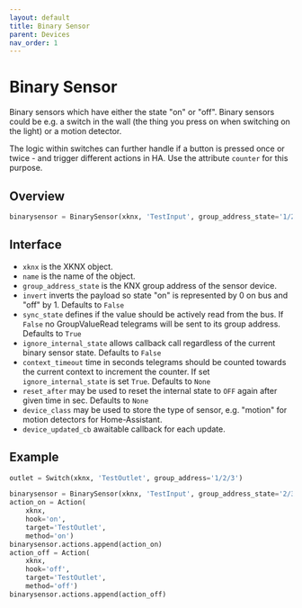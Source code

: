 ```yaml
---
layout: default
title: Binary Sensor
parent: Devices
nav_order: 1
---
```


# Binary Sensor

Binary sensors which have either the state "on" or "off". Binary sensors could be e.g. a switch in the wall (the thing you press on when switching on the light) or a motion detector.

The logic within switches can further handle if a button is pressed once or twice - and trigger different actions in HA. Use the attribute `counter` for this purpose.

## [](#header-2)Overview

```python
binarysensor = BinarySensor(xknx, 'TestInput', group_address_state='1/2/3', device_class='motion')
```

## [](#header-2)Interface

- `xknx` is the XKNX object.
- `name` is the name of the object.
- `group_address_state` is the KNX group address of the sensor device.
- `invert` inverts the payload so state "on" is represented by 0 on bus and "off" by 1. Defaults to `False`
- `sync_state` defines if the value should be actively read from the bus. If `False` no GroupValueRead telegrams will be sent to its group address. Defaults to `True`
- `ignore_internal_state` allows callback call regardless of the current binary sensor state. Defaults to `False`
- `context_timeout` time in seconds telegrams should be counted towards the current context to increment the counter. If set `ignore_internal_state` is set `True`. Defaults to `None`
- `reset_after` may be used to reset the internal state to `OFF` again after given time in sec. Defaults to `None`
- `device_class` may be used to store the type of sensor, e.g. "motion" for motion detectors for Home-Assistant.
- `device_updated_cb` awaitable callback for each update.

## [](#header-2)Example

```python
outlet = Switch(xknx, 'TestOutlet', group_address='1/2/3')

binarysensor = BinarySensor(xknx, 'TestInput', group_address_state='2/3/4')
action_on = Action(
    xknx,
    hook='on',
    target='TestOutlet',
    method='on')
binarysensor.actions.append(action_on)
action_off = Action(
    xknx,
    hook='off',
    target='TestOutlet',
    method='off')
binarysensor.actions.append(action_off)
```
